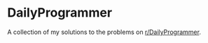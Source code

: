 # DailyProgrammer
A collection of my solutions to the problems on [r/DailyProgrammer](https://www.reddit.com/r/dailyprogrammer).
